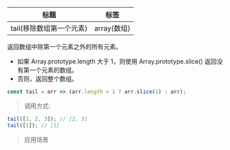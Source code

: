 | 标题                     | 标签        |
| ------------------------ | ----------- |
| tail(移除数组第一个元素) | array(数组) |

返回数组中除第一个元素之外的所有元素。

- 如果 Array.prototype.length 大于 1，则使用 Array.prototype.slice() 返回没有第一个元素的数组。
- 否则，返回整个数组。

```js
const tail = arr => (arr.length > 1 ? arr.slice(1) : arr);
```

> 调用方式:

```js
tail([1, 2, 3]); // [2, 3]
tail([1]); // [1]
```

> 应用场景
